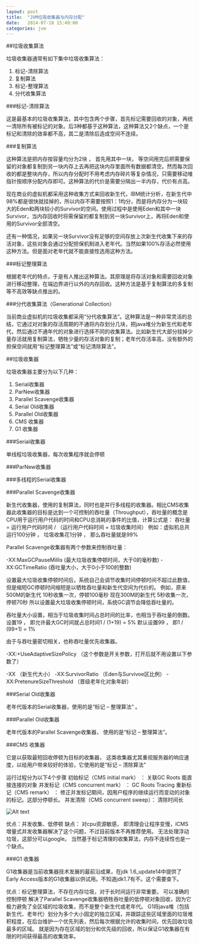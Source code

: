 ```yaml
---
layout: post
title:  "JVM垃圾收集器与内存分配"
date:   2014-07-18 15:49:00
categories: jvm
---
```

##垃圾收集算法

垃圾收集器通常有如下集中垃圾收集算法： 

1. 标记-清除算法 
2. 复制算法 
3. 标记-整理算法 
4. 分代收集算法 

###标记-清除算法

这是最基本的垃圾收集算法，其中包含两个步骤，首先标记需要回收的对象，再统一清除所有被标记的对象。后3种都基于这种算法，这种算法又2个缺点，一个是标记和清除的效率都不高，其二是清除后造成空间不连续。

###复制算法

这种算法是把内存按容量均分为2块 ， 首先用其中一块， 等空间用完后把需要保留的对象都复制到另一块内存上去再把这块内存里面所有数据都清空。然而每次回收的都是整块内存，所以内存分配时不用考虑内存碎片等复杂情况，只需要移动堆指针按顺序分配内存即可。这种算法的代价是需要分隔出一半内存，代价有点高。

现在商业的虚拟机都采用这种收集方式来回收新生代，IBM统计分析，在新生代中98%都是很快就挂掉的，所以内存不需要按照1：1均分，而是将内存分为一块较大的Eden和两块较小的Survivor的空间。使用过程中是使用Eden和其中一块Survivor，当内存回收时将需保留的都复制到另一块Survivor上，再将Eden和使用的Survivor全部清空。

还有一种情况，如果另一块Survivor没有足够的空间存放上次新生代收集下来的存活对象，这些对象会通过分配担保机制进入老年代。当然如果100%存活必然使用这种方法。但是面对老年代就不能直接性选用这种方法。

###标记整理算法

根据老年代的特点，于是有人推出这种算法。其原理是将存活对象和需要回收对象进行移动整理，在端边界进行以外的内存回收。这种方法是基于复制算法的多复制等不高效等缺点推出的。

###分代收集算法（Generational Collection）

当前商业虚拟机的垃圾收集都采用“分代收集算法”。这种算法是一种非常灵活的总结，它通过对对象的存活周期的不通将内存划分几块，把java堆分为新生代和老年代，然后通过不通年代的对象进行选择不同的收集算法。比如新生代大部分挂掉少量存活就用复制算法，牺牲少量的存活对象的复制；老年代存活率高，没有额外的担保空间就用“标记整理算法”或“标记清除算法”。

##垃圾收集器

垃圾收集器主要分为以下几种：

1. Serial收集器
2. ParNew收集器
3. Parallel Scavenge收集器
4. Serial Old收集器
5. Parallel Old收集器
6. CMS 收集器
7. G1 收集器

###Serial收集器

单线程垃圾收集器，每次收集程序就会停顿

###ParNew收集器

###多线程的Serial收集器

###Parallel Scavenge收集器

新生代收集器，使用的复制算法，同时也是并行多线程的收集器。相比CMS收集器此收集器的目标是达到一个可控制的吞吐量（Throughput），吞吐量的概念是CPU用于运行用户代码的时间和CPU总消耗的事件的比值，计算公式是：
吞吐量 = 运行用户代码时间 / （运行用户代码时间 + 垃圾收集时间）
例如：虚拟机总共运行100分钟 ， 垃圾收集花1分钟 ， 那么吞吐量就是99%

Parallel Scavenge收集器有两个参数来控制吞吐量：


-XX:MaxGCPauseMillis (最大垃圾收集停顿时间，大于0的毫秒数)
-XX:GCTimeRatio (吞吐量大小，大于0小于100的整数)


设置最大垃圾收集停顿时间后，系统自己会调节收集时间停顿时间不超过此数值，但是缩短GC停顿时间缩短是以牺牲吞吐量和新生代空间为代价的。
例如，原来500M的新生代 10秒收集一次，停顿100毫秒
现在300M的新生代 5秒收集一次， 停顿70秒
所以设置最大垃圾收集停顿时间，系统GC调节会降低吞吐量的。

吞吐量大小设置，相当于垃圾收集时间占总时间的比率，也相当于吞吐量的倒数。
设置19 ， 即允许最大GC时间就占总时间1 / (1+19) = 5%
默认设置99 ， 即1 / (99+1) = 1%

由于与吞吐量密切相关，也称吞吐量优先收集器。

-XX:+UseAdaptiveSizePolicy （这个参数是开关参数，打开后就不用设置以下参数了）

-XX （新生代大小）
-XX:SurvivorRatio （Eden与Survivoe区比例）
-XX:PretenureSizeThreshold （晋级老年化对象年龄）

###Serial Old收集器

老年代版本的Serial收集器，使用的是“标记 – 整理算法” 。

###Parallel Old收集器

老年代版本的Parallel Scavenge收集器， 使用的是“标记 – 整理算法”。

###CMS 收集器

它是以获取最短回收停顿为目标的收集器， 这类收集器尤其重视服务器的响应速度，以给用户带来较好的体验，它使用的是“标记 – 清除算法”

运行过程分为以下4个步骤
初始标记（CMS initial mark） ：
关联GC Roots 能直接连接的对象
并发标记（CMS concurrent mark） ：
GC Roots Tracing
重新标记（CMS remark） ：
修正并发标记期间，因用户程序的继续运行而变动的对象的标记。这部分停顿长。
并发清除（CMS concurrent sweep）：
清除时间长

![Alt text](http://7u2srn.com1.z0.glb.clouddn.com/@/images/post/jvm01_01.png)

优点：并发收集、低停顿
缺点：
对cpu资源敏感， 即清理会让程序变慢，iCMS增量式并发收集器解决了这个问题，不过目前版本不再推荐使用。
无法处理浮动垃圾，这部分可以google。
当然基于标记清理的收集算法，内存不连续性也是一个缺点。

###G1 收集器

G1收集器是当前收集器技术发展的最前沿成果，在jdk 1.6_update14中提供了Early Access版本的G1收集器以供试用。不知道jdk1.7有不。这个需要查下。

优点：标记整理算法，不存在内存垃圾，对于长时间运行非常重要。
可以准确的控制停顿
解决了Parallel Scavenge收集器牺牲吞吐量的低停顿对象回收，因为它极力避免了全区域的垃圾收集，而不是整个新生代或老年代。
G1将java堆（包括新生代、老年代）划分为多个大小固定的独立区域，并跟踪这些区域里面的垃圾堆积程度，在后台维护一个优先列表，然后每次根据允许的收集时间，优先回收垃圾最多的区域。
就是因为存在区域的划分和优先级的回收，所以保证G1收集器在有限的时间获得最高的收集效率。